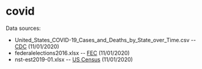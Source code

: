 # covid

Data sources: 
* United_States_COVID-19_Cases_and_Deaths_by_State_over_Time.csv -- [CDC](https://data.cdc.gov/Case-Surveillance/United-States-COVID-19-Cases-and-Deaths-by-State-o/9mfq-cb36/data) (11/01/2020)
* federalelections2016.xlsx -- [FEC](https://www.fec.gov/documents/1890/federalelections2016.xlsx) (11/01/2020)
* nst-est2019-01.xlsx -- [US Census](https://www2.census.gov/programs-surveys/popest/tables/2010-2019/state/totals/nst-est2019-01.xlsx) (11/01/2020)
